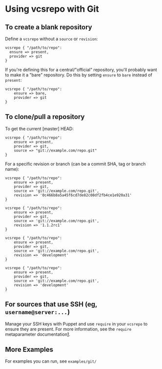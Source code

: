 Using vcsrepo with Git
======================

To create a blank repository
----------------------------

Define a `vcsrepo` without a `source` or `revision`:

    vcsrepo { "/path/to/repo":
      ensure => present,
      provider => git
    }

If you're defining this for a central/"official" repository, you'll
probably want to make it a "bare" repository.  Do this by setting
`ensure` to `bare` instead of `present`:

    vcsrepo { "/path/to/repo":
        ensure => bare,
        provider => git
    }

To clone/pull a repository
----------------------------

To get the current [master] HEAD:

    vcsrepo { "/path/to/repo":
        ensure => present,
        provider => git,
        source => "git://example.com/repo.git"
    }

For a specific revision or branch (can be a commit SHA, tag or branch name):

    vcsrepo { "/path/to/repo":
        ensure => present,
        provider => git,
        source => 'git://example.com/repo.git',
        revision => '0c466b8a5a45f6cd7de82c08df2fb4ce1e920a31'
    }

    vcsrepo { "/path/to/repo":
        ensure => present,
        provider => git,
        source => 'git://example.com/repo.git',
        revision => '1.1.2rc1'
    }
    
    vcsrepo { "/path/to/repo":
        ensure => present,
        provider => git,
        source => 'git://example.com/repo.git',
        revision => 'development'
    }

    vcsrepo { "/path/to/repo":
        ensure => present,
        provider => git,
        source => 'git://example.com/repo.git',
        revision => 'development'
    }

For sources that use SSH (eg, `username@server:...`)
----------------------------------------------------

Manage your SSH keys with Puppet and use `require` in your `vcsrepo`
to ensure they are present.  For more information, see the `require`
metaparameter documentation[1].

More Examples
-------------

For examples you can run, see `examples/git/`

[1]: http://docs.reductivelabs.com/references/stable/metaparameter.html#require

